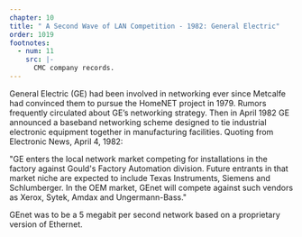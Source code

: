 ```yaml
---
chapter: 10
title: " A Second Wave of LAN Competition - 1982: General Electric"
order: 1019
footnotes:
  - num: 11
    src: |-
      CMC company records.
---
```


General Electric (GE) had been involved in networking ever since Metcalfe had convinced them to pursue the HomeNET project in 1979. Rumors frequently circulated about GE’s networking strategy. Then in April 1982 GE announced a baseband networking scheme designed to tie industrial electronic equipment together in manufacturing facilities. Quoting from Electronic News, April 4, 1982:

"GE enters the local network market competing for installations in the factory against Gould's Factory Automation division. Future entrants in that market niche are expected to include Texas Instruments, Siemens and Schlumberger. In the OEM market, GEnet will compete against such vendors as Xerox, Sytek, Amdax and Ungermann-Bass."

GEnet was to be a 5 megabit per second network based on a proprietary version of Ethernet.

